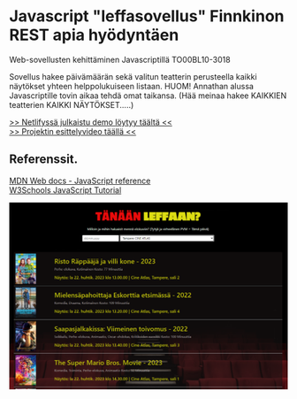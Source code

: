 # Javascript "leffasovellus" Finnkinon REST apia hyödyntäen
Web-sovellusten kehittäminen Javascriptillä TO00BL10-3018

Sovellus hakee päivämäärän sekä valitun teatterin perusteella kaikki näytökset yhteen helppolukuiseen listaan.
HUOM! Annathan alussa Javascriptille tovin aikaa tehdä omat taikansa. (Hää meinaa hakee KAIKKIEN teatterien KAIKKI NÄYTÖKSET.....)

[>> Netlifyssä julkaistu demo löytyy täältä <<](https://leffaan.netlify.app/)   
[>> Projektin esittelyvideo täällä <<](https://video.laurea.fi/media/JS_Projekti/0_x0mw4w9f)

## Referenssit.
[MDN Web docs - JavaScript reference](https://developer.mozilla.org/en-US/docs/Web/JavaScript/Reference)  
[W3Schools JavaScript Tutorial](https://www.w3schools.com/js/)  

![Sample image](/img/preview.png)  
